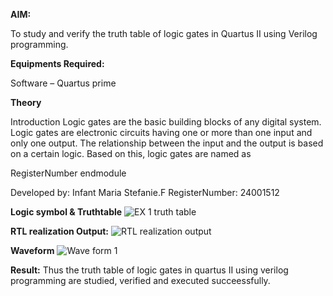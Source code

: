 

**AIM:** 

To study and verify the truth table of logic gates in Quartus II using Verilog programming.

**Equipments Required:**

Software – Quartus prime 

**Theory**

Introduction Logic gates are the basic building blocks of any digital system. Logic gates are electronic circuits having one or more than one input and only one output. The relationship between the input and the output is based on a certain logic. Based on this, logic gates are named as

RegisterNumber 
endmodule

 Developed by: Infant Maria Stefanie.F
 RegisterNumber: 24001512
 
**Logic symbol & Truthtable**
![EX 1 truth table](https://github.com/user-attachments/assets/709852b5-4c40-4879-98e2-edce65219d9a)



**RTL realization Output:** 
![RTL realization output](https://github.com/user-attachments/assets/9b430b37-2e26-4111-89b4-f84e8d48eec2)


**Waveform**
![Wave form 1](https://github.com/user-attachments/assets/bea86c24-6208-4af8-85bb-8026bfb4631f)


**Result:**
Thus the truth table of logic gates in quartus II using verilog programming are studied, verified and executed succeessfully.


